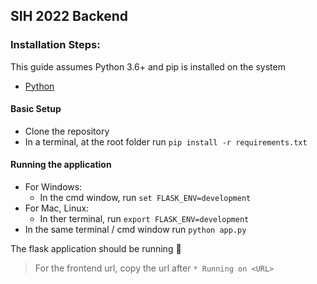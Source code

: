 ## SIH 2022 Backend

### Installation Steps:

This guide assumes Python 3.6+ and pip is installed on the system

- [Python](https://www.python.org/downloads/)

#### Basic Setup

- Clone the repository
- In a terminal, at the root folder run `pip install -r requirements.txt`

#### Running the application

- For Windows:
  - In the cmd window, run `set FLASK_ENV=development`
- For Mac, Linux:
  - In ther terminal, run `export FLASK_ENV=development`
- In the same terminal / cmd window run `python app.py`

The flask application should be running :tada:

> For the frontend url, copy the url after `* Running on <URL>`
